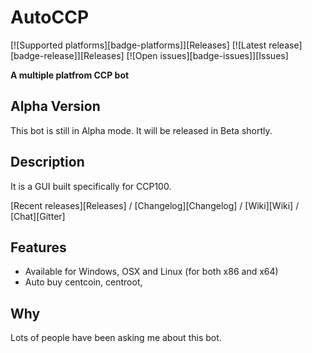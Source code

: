 AutoCCP
===
[![Supported platforms][badge-platforms]][Releases] [![Latest release][badge-release]][Releases] [![Open issues][badge-issues]][Issues] 

**A multiple platfrom CCP bot**

## Alpha Version

This bot is still in Alpha mode. It will be released in Beta shortly.


## Description

It is a GUI built specifically for CCP100.



[Recent releases][Releases] / [Changelog][Changelog] / [Wiki][Wiki] / [Chat][Gitter]


## Features

* Available for Windows, OSX and Linux (for both x86 and x64)
* Auto buy centcoin, centroot, 


## Why

Lots of people have been asking me about this bot.
